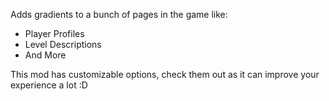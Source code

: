 Adds gradients to a bunch of pages in the game like:

- Player Profiles
- Level Descriptions
- And More

This mod has customizable options, check them out as it can improve your experience a lot :D

